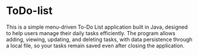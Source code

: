 # ToDo-list
This is a simple menu-driven To-Do List application built in Java, designed to help users manage their daily tasks efficiently. The program allows adding, viewing, updating, and deleting tasks, with data persistence through a local file, so your tasks remain saved even after closing the application.
